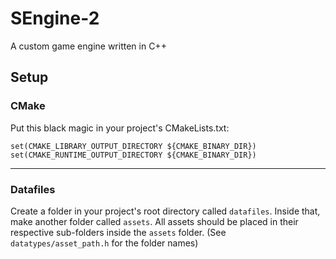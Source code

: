 # SEngine-2
A custom game engine written in C++

## Setup

### CMake
Put this black magic in your project's CMakeLists.txt:
  
    set(CMAKE_LIBRARY_OUTPUT_DIRECTORY ${CMAKE_BINARY_DIR})  
    set(CMAKE_RUNTIME_OUTPUT_DIRECTORY ${CMAKE_BINARY_DIR})

---

### Datafiles
Create a folder in your project's root directory called `datafiles`. Inside that, make another folder called `assets`. All assets should be placed in their respective sub-folders inside the `assets` folder. (See `datatypes/asset_path.h` for the folder names)
